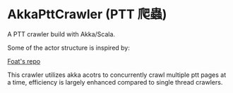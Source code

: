 # AkkaPttCrawler (PTT 爬蟲)
A PTT crawler build with Akka/Scala.

Some of the actor structure is inspired by:

[Foat's repo](https://github.com/Foat/articles/tree/master/akka-web-crawler)

This crawler utilizes akka acotrs to concurrently crawl multiple ptt pages at a time, efficiency is largely enhanced compared to single thread crawlers.
